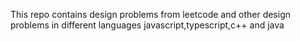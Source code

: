 This repo contains design problems from leetcode and other design problems
in different languages javascript,typescript,c++ and java
